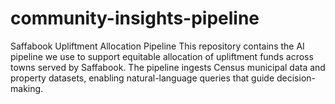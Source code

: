 # community-insights-pipeline
Saffabook Upliftment Allocation Pipeline  This repository contains the AI pipeline we use to support equitable allocation of upliftment funds across towns served by Saffabook.   The pipeline ingests Census municipal data and property datasets, enabling natural-language queries that guide decision-making.
